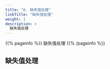 ```yaml
---
title: "6. 缺失值处理"
linkTitle: "缺失值处理"
weight: 1
description: >
  缺失值处理
---
```


{{% pageinfo %}}
缺失值处理
{{% /pageinfo %}}


## 缺失值处理

